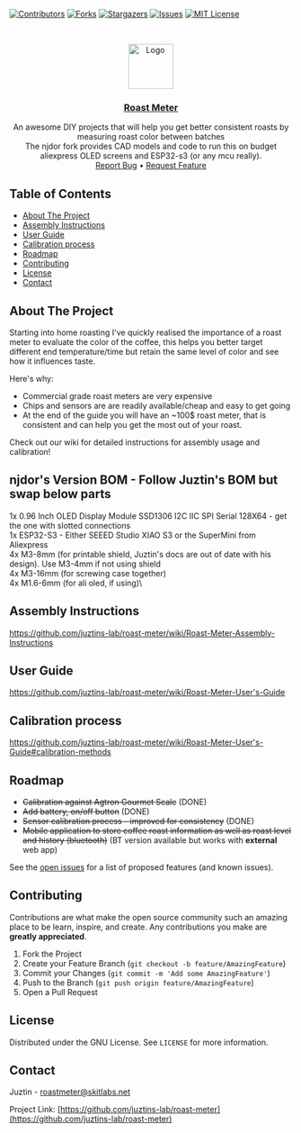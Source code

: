 <!--
repo name: roast-meter
description: DIY roast meter guide
github name:  Juztins-Lab
link: https://github.com/juztins-lab/roast-meter
logo path: assets/logo.png
screenshot: 
twitter: your_username
email: justin@skitlabs.net
-->

<!-- PROJECT SHIELDS -->
[![Contributors][contributors-shield]][contributors-url]
[![Forks][forks-shield]][forks-url]
[![Stargazers][stars-shield]][stars-url]
[![Issues][issues-shield]][issues-url]
[![MIT License][license-shield]][license-url]
<!-- [![LinkedIn][linkedin-shield]][linkedin-url] -->



<!-- PROJECT LOGO -->
<br />
<p align="center">
    <a href="https://github.com/juztins-lab/roast-meter">
        <img src="assets/logo.png" alt="Logo" width="80" height="80">
    </a>
<h3 align="center"><a href="https://github.com/juztins-lab/roast-meter">Roast Meter</a></h3>
    <p align="center">
        An awesome DIY projects that will help you get better consistent roasts by measuring roast color between batches
        <br />
        The njdor fork provides CAD models and code to run this on budget aliexpress OLED screens and ESP32-s3 (or any mcu really).
        <br />
        <a href="https://github.com/juztins-lab/roast-meter/issues">Report Bug</a>
        •
        <a href="https://github.com/juztins-lab/roast-meter/issues">Request Feature</a>
    </p>
</p>



<!-- TABLE OF CONTENTS -->
## Table of Contents

- [About The Project](#about-the-project)
- [Assembly Instructions](#assembly-instructions)
- [User Guide](#user-guide)
- [Calibration process](#calibration-process)
- [Roadmap](#roadmap)
- [Contributing](#contributing)
- [License](#license)
- [Contact](#contact)



<!-- ABOUT THE PROJECT -->
## About The Project

Starting into home roasting I've quickly realised the importance of a roast meter to evaluate the color of the coffee, this helps you better target different end temperature/time but retain the same level of color and see how it influences taste.


Here's why:
* Commercial grade roast meters are very expensive
* Chips and sensors are are readily available/cheap and easy to get going
* At the end of the guide you will have an ~100$ roast meter, that is consistent and can help you get the most out of your roast.

Check out our wiki for detailed instructions for assembly usage and calibration!

## njdor's Version BOM - Follow Juztin's BOM but swap below parts
1x 0.96 Inch OLED Display Module SSD1306 I2C IIC SPI Serial 128X64 - get the one with slotted connections\
1x ESP32-S3 - Either SEEED Studio XIAO S3 or the SuperMini from Aliexpress\
4x M3-8mm (for printable shield, Juztin's docs are out of date with his design). Use M3-4mm if not using shield\
4x M3-16mm (for screwing case together)\
4x M1.6-6mm (for ali oled, if using)\


## Assembly Instructions
https://github.com/juztins-lab/roast-meter/wiki/Roast-Meter-Assembly-Instructions

## User Guide
https://github.com/juztins-lab/roast-meter/wiki/Roast-Meter-User's-Guide

## Calibration process
https://github.com/juztins-lab/roast-meter/wiki/Roast-Meter-User's-Guide#calibration-methods

<!-- ROADMAP -->
## Roadmap
* ~~Calibration against Agtron Gourmet Scale~~ (DONE)
* ~~Add battery, on/off button~~ (DONE)
* ~~Sensor calibration process - improved for consistency~~ (DONE)
* ~~Mobile application to store coffee roast information as well as roast level and history (bluetooth)~~ (BT version available but works with **external** web app)

See the [open issues](https://github.com/juztins-lab/roast-meter/issues) for a list of proposed features (and known issues).



<!-- CONTRIBUTING -->
## Contributing

Contributions are what make the open source community such an amazing place to be learn, inspire, and create. Any contributions you make are **greatly appreciated**.

1. Fork the Project
2. Create your Feature Branch (`git checkout -b feature/AmazingFeature`)
3. Commit your Changes (`git commit -m 'Add some AmazingFeature'`)
4. Push to the Branch (`git push origin feature/AmazingFeature`)
5. Open a Pull Request



<!-- LICENSE -->
## License

Distributed under the GNU License. See `LICENSE` for more information.



<!-- CONTACT -->
## Contact

Juztin - roastmeter@skitlabs.net

Project Link: [https://github.com/juztins-lab/roast-meter](https://github.com/juztins-lab/roast-meter)



<!-- MARKDOWN LINKS & IMAGES -->
<!-- https://www.markdownguide.org/basic-syntax/#reference-style-links -->
[contributors-shield]: https://img.shields.io/github/contributors/juztins-lab/roast-meter.svg?style=flat-square
[contributors-url]: https://github.com/juztins-lab/roast-meter/graphs/contributors
[forks-shield]: https://img.shields.io/github/forks/juztins-lab/roast-meter.svg?style=flat-square
[forks-url]: https://github.com/juztins-lab/roast-meter/network/members
[stars-shield]: https://img.shields.io/github/stars/juztins-lab/roast-meter.svg?style=flat-square
[stars-url]: https://github.com/juztins-lab/roast-meter/stargazers
[issues-shield]: https://img.shields.io/github/issues/juztins-lab/roast-meter.svg?style=flat-square
[issues-url]: https://github.com/juztins-lab/roast-meter/issues
[license-shield]: https://img.shields.io/github/license/juztins-lab/roast-meter.svg?style=flat-square
[license-url]: https://github.com/juztins-lab/roast-meter/blob/master/LICENSE.txt
[product-screenshot]: images/screenshot.png

